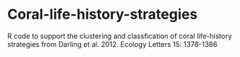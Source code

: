 Coral-life-history-strategies
=============================

R code to support the clustering and classfication of coral life-history strategies from Darling et al. 2012. Ecology Letters 15: 1378-1386
